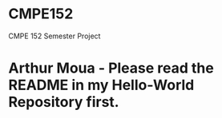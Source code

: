# CMPE152
CMPE 152 Semester Project

# Arthur Moua - Please read the README in my Hello-World Repository first.
